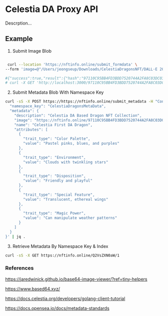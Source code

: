 # Celestia DA Proxy API

Descrption...

## Example

1. Submit Image Blob

```bash

 curl --location 'https://nftinfo.online/submit_formdata' \
--form 'image=@"/Users/jeongseup/Downloads/CelestiaDragonsNFT/DALL·E 2024-05-15 19.11.55 - A cute, animated-style dragon designed to be stored on a blockchain named Celestia. The dragon has big, sparkling eyes and a small, friendly smile. It.webp"'

#{"success":true,"result":{"hash":"97110C95BB4FD3BDD7520744A2FA8C03DC034DDE2C668647784F32A4BAE14E8C","submitted_height":1844378}}%
# curl -X GET 'http://localhost:3000/97110C95BB4FD3BDD7520744A2FA8C03DC034DDE2C668647784F32A4BAE14E8C'
```

2. Submit Metadata Blob With Namespace Key

```bash
curl -sS -X POST https://https://nftinfo.online/submit_metadata -H "Content-Type: application/json" -d '{
  "namespace_key": "CelestiaDragonsMetaData",
  "metadata": {
    "description": "Celestia DA Based Dragon NFT Collection",
    "image": "https://nftinfo.online/97110C95BB4FD3BDD7520744A2FA8C03DC034DDE2C668647784F32A4BAE14E8C",
    "name": "Celestia First DA Dragon",
    "attributes": [
      {
        "trait_type": "Color Palette",
        "value": "Pastel pinks, blues, and purples"
      },
      {
        "trait_type": "Environment",
        "value": "Clouds with twinkling stars"
      },
      {
        "trait_type": "Disposition",
        "value": "Friendly and playful"
      },
      {
        "trait_type": "Special Feature",
        "value": "Translucent, ethereal wings"
      },
      {
        "trait_type": "Magic Power",
        "value": "Can manipulate weather patterns"
      }
    ]
  }
}' | jq .
```

3. Retrieve Metadata By Namespace Key & Index

```bash
curl -sS -X GET https://nftinfo.online/Q2VsZXN0aW/1
```

### References

https://jaredwinick.github.io/base64-image-viewer/?ref=tiny-helpers

https://www.based64.xyz/

https://docs.celestia.org/developers/golang-client-tutorial

https://docs.opensea.io/docs/metadata-standards
